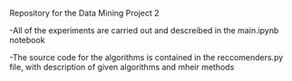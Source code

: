 Repository for the Data Mining Project 2

-All of the experiments are carried out and descreibed in the main.ipynb notebook

-The source code for the algorithms is contained in the reccomenders.py file, with description of given algorithms and mheir methods
